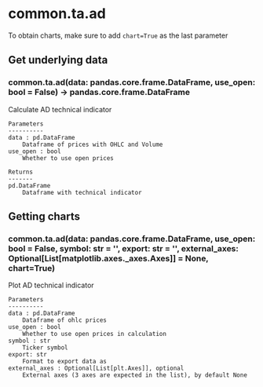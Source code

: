 # common.ta.ad

To obtain charts, make sure to add `chart=True` as the last parameter

## Get underlying data 
### common.ta.ad(data: pandas.core.frame.DataFrame, use_open: bool = False) -> pandas.core.frame.DataFrame

Calculate AD technical indicator

    Parameters
    ----------
    data : pd.DataFrame
        Dataframe of prices with OHLC and Volume
    use_open : bool
        Whether to use open prices

    Returns
    -------
    pd.DataFrame
        Dataframe with technical indicator

## Getting charts 
### common.ta.ad(data: pandas.core.frame.DataFrame, use_open: bool = False, symbol: str = '', export: str = '', external_axes: Optional[List[matplotlib.axes._axes.Axes]] = None, chart=True)

Plot AD technical indicator

    Parameters
    ----------
    data : pd.DataFrame
        Dataframe of ohlc prices
    use_open : bool
        Whether to use open prices in calculation
    symbol : str
        Ticker symbol
    export: str
        Format to export data as
    external_axes : Optional[List[plt.Axes]], optional
        External axes (3 axes are expected in the list), by default None
